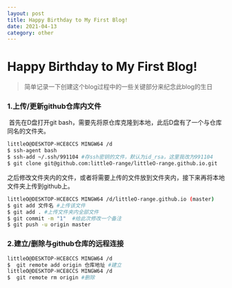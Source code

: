 ```yaml
---
layout: post
title: Happy Birthday to My First Blog!
date: 2021-04-13
category: other
---
```

# Happy Birthday to My First Blog!
> 简单记录一下创建这个blog过程中的一些关键部分来纪念此blog的生日

### 1.上传/更新github仓库内文件

​		首先在D盘打开git bash，需要先将原仓库克隆到本地，此后D盘有了一个与仓库同名的文件夹。

```bash
littleO@DESKTOP-HCE8CCS MINGW64 /d
$ ssh-agent bash
$ ssh-add ~/.ssh/991104 #存ssh密钥的文件，默认为id_rsa，这里我改为991104
$ git clone git@github.com:littleO-range/littleO-range.github.io.git
```

​		之后修改文件夹内的文件，或者将需要上传的文件放到文件夹内，接下来再将本地文件夹上传到github上。

```bash
littleO@DESKTOP-HCE8CCS MINGW64 /d/littleO-range.github.io (master)
$ git add 文件名 #上传该文件
$ git add . #上传文件夹内全部文件
$ git commit -m "1"  #给此次修改一个备注
$ git push -u origin master
```

### 2.建立/删除与github仓库的远程连接

```bash
littleO@DESKTOP-HCE8CCS MINGW64 /d
$  git remote add origin 仓库地址 #建立
littleO@DESKTOP-HCE8CCS MINGW64 /d
$  git remote rm origin #删除
```

